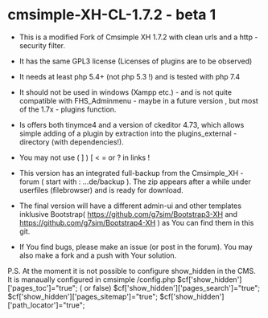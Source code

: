 # cmsimple-XH-CL-1.7.2 - beta 1

* This is a  modified  Fork of Cmsimple XH 1.7.2 with clean urls and a http - security filter.

* It has the same GPL3  license (Licenses of plugins are to be observed)

* It needs at least php 5.4+ (not php 5.3 !)  and is tested with php 7.4

* It should not be used in windows (Xampp etc.) -  and is not quite compatible with FHS_Adminmenu - maybe in a future version , but most of the 1.7x - plugins function.

* Is offers both tinymce4 and a version of ckeditor 4.73, which allows simple adding of a plugin by extraction into the plugins_external - directory (with dependencies!).

* You may not use ( ] ) [ < = or ? in links !

* This version has an integrated full-backup from the Cmsimple_XH - forum ( start with : ...de/backup ). The zip  appears after a while under userfiles (filebrowser) and is ready for download.

* The final version will have a different admin-ui and other templates inklusive 
        Bootstrap( https://github.com/g7sim/Bootstrap3-XH  and https://github.com/g7sim/Bootstrap4-XH ) as You can find them in this git.

* If You find bugs, please make an issue (or post in the forum). You may also make a fork and a push with Your solution.

P.S. At the moment it is not possible to configure show_hidden in the CMS. It is manaually configured in cmsimple /config.php 
$cf['show_hidden']['pages_toc']="true"; ( or false)
$cf['show_hidden']['pages_search']="true";
$cf['show_hidden']['pages_sitemap']="true";
$cf['show_hidden']['path_locator']="true";

